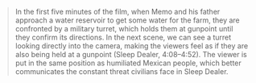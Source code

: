 >In the first five minutes of the film, when Memo and his father approach a water reservoir to get some water for the farm, they are confronted by a military turret, which holds them at gunpoint until they confirm its directions. In the next scene, we can see a turret looking directly into the camera, making the viewers feel as if they are also being held at a gunpoint (Sleep Dealer, 4:08–4:52). The viewer is put in the same position as humiliated Mexican people, which better communicates the constant threat civilians face in Sleep Dealer.